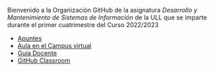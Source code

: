 Bienvenido a la Organización GitHub de la asignatura *Desarrollo y Mantenimiento de Sistemas de Información* de la ULL que se imparte durante el primer cuatrimestre del Curso 2022/2023
 
 * [Apuntes](https://ull-esit-dmsi-2223.github.io/)
 * [Aula en el Campus virtual]()
 * [Guía Docente]()
 * [GitHub Classroom]()
